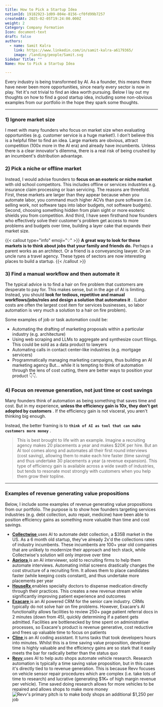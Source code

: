 ```yaml
---
title: How to Pick a Startup Idea
notionId: 19182923-1d09-804e-8156-cf0fd99b7257
createdAt: 2025-02-05T19:24:00.000Z
weight: 2
Category: Company Formation
Icon: document-text
draft: false
authors:
  - name: Samit Kalra
    link: https://www.linkedin.com/in/samit-kalra-a6179365/
    image: /landing/people/Samit.svg
Sidebar Title: ""
Name: How to Pick a Startup Idea

---
```




Every industry is being transformed by AI. As a founder, this means there have never been more opportunities, since nearly every sector is now in play. Yet it's not trivial to find an idea worth pursuing. Below I lay out my thoughts on how to find a good startup idea, including some non-obvious examples from our portfolio in the hope they spark some thoughts.

---


### 1) Ignore market size


I meet with many founders who focus on market size when evaluating opportunities (e.g. customer service is a huge market!). I don't believe this is a helpful filter to find an idea. Large markets are obvious, attract competition (100x more in the AI era) and already have incumbents. Unless there is a clear innovator's dilemma, there is a real risk of being crushed by an incumbent's distribution advantage.

###  **2) Pick a niche or offline market** 


Instead, I would advise founders to  **focus on an esoteric or niche market**  with old school competitors. This includes offline or services industries e.g. insurance claim processing or loan servicing. The reasons are threefold. First, these markets are larger than they appear because when you automate labor, you command much higher ACVs than pure software (i.e. selling work, not software taps into labor budgets, not software budgets). Second, choosing something hidden from plain sight or more esoteric shields you from competition. And third, I have seen firsthand how founders who effectively solve their customer's problem get access to more problems and budgets over time, building a layer cake that expands their market size.

{{< callout type="info" emoji="💡" >}}
 **A great way to look for these markets is to think about jobs that your family and friends do.**  Perhaps a parent works as an architect. Or a friend is a conveyancing lawyer. Or an uncle runs a travel agency. These types of sectors are now interesting places to build a startup.
{{< /callout >}}


###  **3) Find a manual workflow and then automate it** 


The typical advice is to find a hair on fire problem that customers are desperate to pay for. This makes sense, but in the age of AI is limiting. Instead, you should  **look for tedious, repetitive and manual workflows/jobs/roles and design a solution that automates it** . (Labor costs are often the largest cost item for services businesses, so labor automation is very much a solution to a hair on fire problem). 

Some examples of job or task automation could be: 

- Automating the drafting of marketing proposals within a particular industry (e.g. architecture)
- Using web scraping and LLMs to aggregate and synthesize court filings. This could be sold as a data product to lawyers
- Automating calls in contact center-like industries (e.g. mortgage servicers)
- Programmatically managing marketing campaigns, thus building an AI marketing agency
But… while it is tempting to think of automation through the lens of cost cutting, there are better ways to position your product 👇👇.

###  **4) Focus on revenue generation, not just time or cost savings** 


Many founders think of automation as being something that saves time and cost. But in my experience,  **unless the efficiency gain is 10x, they don't get adopted by customers** . If the efficiency gain is not visceral, you aren't thinking big enough.

Instead, the better framing is to  **`think of AI as tool that can make customers more money`** .

> This is best brought to life with an example. Imagine a recruiting agency makes 20 placements a year and makes $20K per hire. But an AI tool comes along and automates all their first round interviews (cost saving), allowing them to make each hire faster (time saving) and thus undertake 30 placements a year (a revenue expansion). This type of efficiency gain is available across a wide swath of industries, but tends to resonate most strongly with customers when you help them grow their topline. 


---


###  **Examples of revenue generating value propositions** 


Below, I include some examples of revenue generating value propositions from our portfolio. The purpose is to show how founders targeting services industries (e.g. debt collection, auto repair, medicine) have been able to position efficiency gains as something more valuable than time and cost savings.

- [ **Collectwise** ](https://collectwise.com/) uses AI to automate debt collection, a $35B market in the US. As a 6 month old startup, they've already 2x'd the collections rates of industry incumbents. These incumbents are 100+ year old companies that are unlikely to modernize their approach and tech stack, while Collectwise's solution will only improve over time
- [ **Apriora** ](https://www.apriora.ai/) is an AI interviewer, sold to recruiting firms to help them automate interviews. Automating initial screens drastically changes the cost structure of a recruiting firm. It allows them to place candidates faster (while keeping costs constant), and thus undertake more placements per year
- [ **HouseRx** ](https://houserx.com/) enables specialty doctors to dispense medication directly through their practices. This creates a new revenue stream while significantly improving patient experience and outcomes
- [ **Exacare** ](https://www.exacare.com/) is an AI powered CRM for the senior care industry. CRMs typically do not solve hair on fire problems. However, Exacare's AI functionality allows facilities to review 250+ page patient referral docs in 2 minutes (down from 45), quickly determining if a patient gets admitted. Facilities are bottlenecked by time spent on administrative processes, so Exacare's product is revenue generative, cost reductive and frees up valuable time to focus on patients
- [ **Cline** ](https://cline.bot/) is an AI coding assistant. It turns tasks that took developers hours into minutes. Whilst this is a time saving value proposition, developer time is highly valuable and the efficiency gains are so stark that it easily meets the bar for radically better than the status quo
- [ **Revv** ](https://www.revvhq.com/) uses AI to help auto shops automate vehicle research. Research automation is typically a time saving value proposition, but in this case it's directly tied to to revenue generation. This is because Revv focuses on vehicle sensor repair procedures which are complex (i.e. take lots of time to research) and lucrative (generating $1K+ of high margin revenue per vehicle). Time saved doing research allows for more vehicles to be repaired and allows shops to make more money
![Revv's primary pitch is to make body shops an additional $1,250 per job](https://prod-files-secure.s3.us-west-2.amazonaws.com/52e751b5-230f-4649-8c4e-0224e58da4f9/370e296b-f1ec-4862-970d-c6e37079c7a0/Screen_Shot_2025-02-02_at_1.08.01_PM.png?X-Amz-Algorithm=AWS4-HMAC-SHA256&X-Amz-Content-Sha256=UNSIGNED-PAYLOAD&X-Amz-Credential=ASIAZI2LB466TDA3G5PE%2F20251006%2Fus-west-2%2Fs3%2Faws4_request&X-Amz-Date=20251006T102206Z&X-Amz-Expires=3600&X-Amz-Security-Token=IQoJb3JpZ2luX2VjEPP%2F%2F%2F%2F%2F%2F%2F%2F%2F%2FwEaCXVzLXdlc3QtMiJHMEUCICDfBg9HyMkM0F1snkFiatcinT6puuzdkapObUTovtIrAiEA3LsHvV6VZtgw6hbU3znxnDE%2BKLgESc%2FVWdcH6Ww77b4qiAQIi%2F%2F%2F%2F%2F%2F%2F%2F%2F%2F%2FARAAGgw2Mzc0MjMxODM4MDUiDDzII7lSbowO6PnZTCrcA8a59OklQDBYCFOV2hV3hD2DIw%2BDCk09WRx2YGsLI5GdlSWSkkSnHxXyO0cNlU6IzmzO9gAn0KFFC%2BieIwvzWIlzPcLTk8gGYBLOzcq1TOR7IGBPhidK2Y7MnFhqh8AVJu1SRPEoRb1l9vsy2%2FA1%2Bg1oALpKWrcIN6M70hqKgxB7%2Bh%2BGPkfVt0LIxUoAEdbIq%2FkXFTMPGZeRLiTKL0y4ErBuk3Ys1WJaTzmjcf9ti18wF%2B%2BoFyNxwzRIK2z7crPAFzVQ1D%2Fp9ToYn2Fz1wGIckQYVBBgMnJxNgSgdkDNagWoBGIWbZSDvzV9IrECgO1NQ8iJIWVJaiIZFFnvFxgxh9JQGfF3GqyhDCZkhpYnJGauxJipwhBuWQlYyWcrVwFSosD3t0Bft8NX%2FHzELjAUVQ9Dm96EcS64njYraJ4ThTmsIC9LJZZGHcE5L7vZYcnrX2bYGU10EcopwW7uwHn0I99UAgAxpWp12%2FTndnbXD2eylQ2rom6gsN9V%2BLP93qJdAaN5NczDjMikRB%2FoTZOhOdgx0hxFIKFwT%2BH2UJSZp6hHmBjDoIqsjXoxf%2BefY%2F6hPtjBlBtqlvlBHRCSXA86ehen2cZSKVHFRXqywcdMWxy9zDbE438qWb7ASJx5MOqujscGOqUB9HH4KOOvTeWaVTCNGzVdCPQF9cTyPuTBFsxwPjNo8yaT%2FFJD2TfBa6KMe1yCbHL7E2t8%2B1fQRUlt6WQLzR3myYpSev9uY7u50b5TbW6qfvgr0HJjRGnP9qccZY1ckb8cydQccVF74VuyPricPTUxaTCYPtiHl6vLDJvn%2BmwWUG1xq54HZTud5XibhQN1DnUffBAWQbVTfGIcF8Yb8dh9WumBfqph&X-Amz-Signature=fe68c88cec451a0d66db31f353d4a74b844656272d4db3ec53e5440cbea1f495&X-Amz-SignedHeaders=host&x-amz-checksum-mode=ENABLED&x-id=GetObject)

